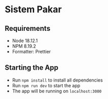 # Sistem Pakar

## Requirements

- Node 18.12.1
- NPM 8.19.2
- Formatter: Prettier

## Starting the App

- Run `npm install` to install all dependencies
- Run `npm run dev` to start the app
- The app will be running on `localhost:3000`
